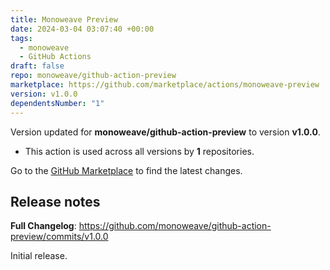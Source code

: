 ```yaml
---
title: Monoweave Preview
date: 2024-03-04 03:07:40 +00:00
tags:
  - monoweave
  - GitHub Actions
draft: false
repo: monoweave/github-action-preview
marketplace: https://github.com/marketplace/actions/monoweave-preview
version: v1.0.0
dependentsNumber: "1"
---
```



Version updated for **monoweave/github-action-preview** to version **v1.0.0**.
- This action is used across all versions by **1** repositories.

Go to the [GitHub Marketplace](https://github.com/marketplace/actions/monoweave-preview) to find the latest changes.

## Release notes

**Full Changelog**: https://github.com/monoweave/github-action-preview/commits/v1.0.0

Initial release.

